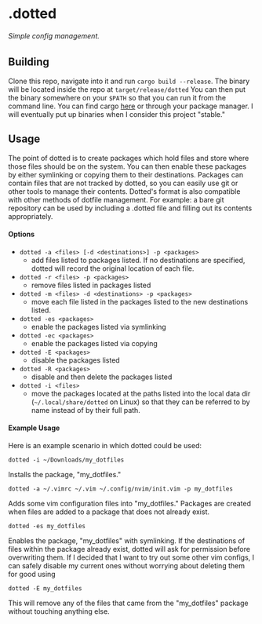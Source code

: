 # .dotted
###### Simple config management.

## Building
Clone this repo, navigate into it and run `cargo build --release`. The binary will be located inside the repo at `target/release/dotted` You can then put the binary somewhere on your `$PATH` so that you can run it from the command line. You can find cargo [here](https://www.rust-lang.org/tools/install) or through your package manager. I will eventually put up binaries when I consider this project "stable."
## Usage
The point of dotted is to create packages which hold files and store where those files should be on the system. You can then enable these packages by either symlinking or copying them to their destinations. Packages can contain files that are not tracked by dotted, so you can easily use git or other tools to manage their contents. Dotted's format is also compatible with other methods of dotfile management. For example: a bare git repository can be used by including a .dotted file and filling out its contents appropriately.
#### Options
* `dotted -a <files> [-d <destinations>] -p <packages>`
    * add files listed to packages listed. If no destinations are specified, dotted will record the original location of each file.
* `dotted -r <files> -p <packages>` 
    * remove files listed in packages listed
* `dotted -m <files> -d <destinations> -p <packages>` 
    * move each file listed in the packages listed to the new destinations listed.
* `dotted -es <packages>`
    * enable the packages listed via symlinking
* `dotted -ec <packages>`
    * enable the packages listed via copying
* `dotted -E <packages>`
    * disable the packages listed
* `dotted -R <packages>`
    * disable and then delete the packages listed
* `dotted -i <files>`
    * move the packages located at the paths listed into the local data dir (`~/.local/share/dotted` on Linux) so that they can be referred to by name instead of by their full path.
    
#### Example Usage
   Here is an example scenario in which dotted could be used:
   
   `dotted -i ~/Downloads/my_dotfiles`
   
   Installs the package, "my_dotfiles."
   
   `dotted -a ~/.vimrc ~/.vim ~/.config/nvim/init.vim -p my_dotfiles`
   
   Adds some vim configuration files into "my_dotfiles." Packages are created when files are added to a package that does not already exist.
   
   `dotted -es my_dotfiles`
   
   Enables the package, "my_dotfiles" with symlinking. If the destinations of files within the package already exist, dotted will ask for permission before overwriting them. If I decided that I want to try out some other vim configs, I can safely disable my current ones without worrying about deleting them for good using
   
   `dotted -E my_dotfiles`
   
   This will remove any of the files that came from the "my_dotfiles" package without touching anything else.

